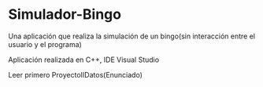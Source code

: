# Simulador-Bingo
Una aplicación que realiza la simulación de un bingo(sin interacción entre el usuario y el programa)

Aplicación realizada en C++, IDE Visual Studio

Leer primero ProyectoIIDatos(Enunciado)
